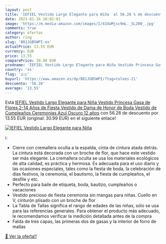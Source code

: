```yaml
---
layout: post
title: 'IEFIEL Vestido Largo Elegante para Niña  al 56.28 % de descuento'
date: 2021-01-16 20:02:01
image: 'https://m.media-amazon.com/images/I/41UwMjsc9mL._SL200_.jpg'
comments: true
category: ofertas
author: ring
slug: 'B01JGBSWPI-es'
actualPrice: 13.55 EUR
currency: EUR
price: 13.55
comparePrice: 30.99 EUR
prodname: 'IEFIEL Vestido Largo Elegante para Niña Vestido Princesa Gasa de Flores 2-14 Años de Fiesta Vestido de Dama de Honor de Boda Vestido de Cumpleaños Ceremonias Azul Oscuro 12 años'
country: 'es'
flag: '🇪🇸'
buyurl: 'https://www.amazon.es/dp/B01JGBSWPI/?tag=tolees-21'
descuento: '56.28'
average: '13.55'
---
```


Está [IEFIEL Vestido Largo Elegante para Niña Vestido Princesa Gasa de Flores 2-14 Años de Fiesta Vestido de Dama de Honor de Boda Vestido de Cumpleaños Ceremonias Azul Oscuro 12 años](https://www.amazon.es/dp/B01JGBSWPI/?tag=tolees-21) con 56.28 de descuento por 13.55 EUR (original: 30.99 EUR) en el siguiente enlace!

[![IEFIEL Vestido Largo Elegante para Niña ](https://m.media-amazon.com/images/I/41UwMjsc9mL._SL200_.jpg)](https://www.amazon.es/dp/B01JGBSWPI/?tag=tolees-21)

ℹ️:

- Cierre con cremallera oculta a la espalda, cinta de cintura atada detrás. La cintura está decorada con un broche de flor, que hace este vestido ser más elegante. La cremallera oculta se usa los materiales ecológicos de alta calidad, es práctica y hermosa. Es adecuada para el uso diario y las ocasiones especiales, tales como la fiesta de boda, la celebración de días festivos, la ceremonia, el bautismo, la fiesta de cumpleaños, el desfile y etc.
- Perfecto para baile de etiqueta, boda, bautizo, cumpleaños o vacaciones
- Vestido precioso de fiesta ceremonia sin mangas para niñas. Cuello en V, cinturón plisado con un broche de flor
- La Tabla de Tallas significa el rango de edades de las niñas, sólo se usa para las referencias generales. Para obtener el producto más adecuado, le recomendamos verificar la medición detallada antes de la compra
- Falda de tres capas, las primeras dos de gasas y la interior de forro de mallas

[🛒 Ver la oferta!!](https://www.amazon.es/dp/B01JGBSWPI/?tag=tolees-21)

